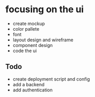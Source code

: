 # focusing on the ui

- create mockup
- color pallete
- font
- layout design and wireframe
- component design
- code the ui

## Todo

- create deployment script and config
- add a backend
- add authentication
